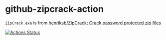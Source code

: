 github-zipcrack-action
======================
`ZipCrack.exe` is from [henriksb/ZipCrack: Crack password protected zip files](https://github.com/henriksb/ZipCrack)

[![Actions Status](https://github.com/dirkarnez/github-zipcrack-action/workflows/zipcrack-actions-workflow/badge.svg)](https://github.com/dirkarnez/github-zipcrack-action/actions)
